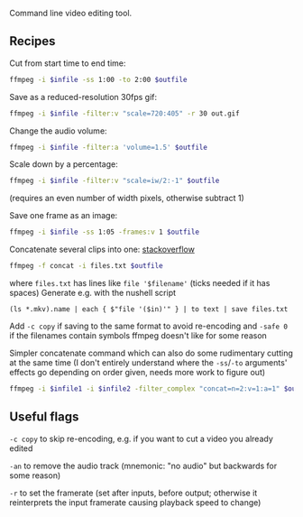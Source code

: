 Command line video editing tool.

## Recipes

Cut from start time to end time:
```bash
ffmpeg -i $infile -ss 1:00 -to 2:00 $outfile
```

Save as a reduced-resolution 30fps gif:
```bash
ffmpeg -i $infile -filter:v "scale=720:405" -r 30 out.gif
```

Change the audio volume:
```bash
ffmpeg -i $infile -filter:a 'volume=1.5' $outfile
```

Scale down by a percentage:
```bash
ffmpeg -i $infile -filter:v "scale=iw/2:-1" $outfile
```
(requires an even number of width pixels, otherwise subtract 1)

Save one frame as an image:
```bash
ffmpeg -i $infile -ss 1:05 -frames:v 1 $outfile
```

Concatenate several clips into one:
[stackoverflow](https://stackoverflow.com/questions/7333232/how-to-concatenate-two-mp4-files-using-ffmpeg)
```bash
ffmpeg -f concat -i files.txt $outfile
```
where `files.txt` has lines like `file '$filename'`
(ticks needed if it has spaces)
Generate e.g. with the nushell script
```nu
(ls *.mkv).name | each { $"file '($in)'" } | to text | save files.txt
```
Add `-c copy` if saving to the same format to avoid re-encoding
and `-safe 0` if the filenames contain symbols ffmpeg doesn't like for some reason

Simpler concatenate command
which can also do some rudimentary cutting at the same time
(I don't entirely understand where the `-ss`/`-to` arguments'
effects go depending on order given, needs more work to figure out)
```bash
ffmpeg -i $infile1 -i $infile2 -filter_complex "concat=n=2:v=1:a=1" $outfile
```

## Useful flags

`-c copy` to skip re-encoding, e.g. if you want to cut a video you already edited

`-an` to remove the audio track
(mnemonic: "no audio" but backwards for some reason)

`-r` to set the framerate
(set after inputs, before output; otherwise it reinterprets the input framerate
causing playback speed to change)